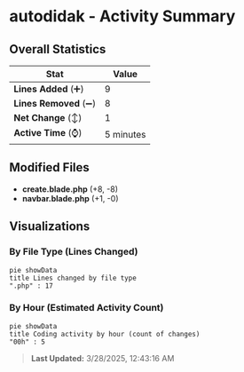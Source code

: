 # autodidak - Activity Summary 

## Overall Statistics

| Stat                   | Value                                                             |
| ---------------------- | ----------------------------------------------------------------- |
| **Lines Added** (➕)   | 9                                          |
| **Lines Removed** (➖) | 8                                        |
| **Net Change** (↕)    | 1                |
| **Active Time** (⌚)   | 5 minutes |


## Modified Files
- **create.blade.php** (+8, -8)
- **navbar.blade.php** (+1, -0)

## Visualizations

### By File Type (Lines Changed)

```mermaid
pie showData
title Lines changed by file type
".php" : 17
```

### By Hour (Estimated Activity Count)

```mermaid
pie showData
title Coding activity by hour (count of changes)
"00h" : 5
```


> **Last Updated:** 3/28/2025, 12:43:16 AM